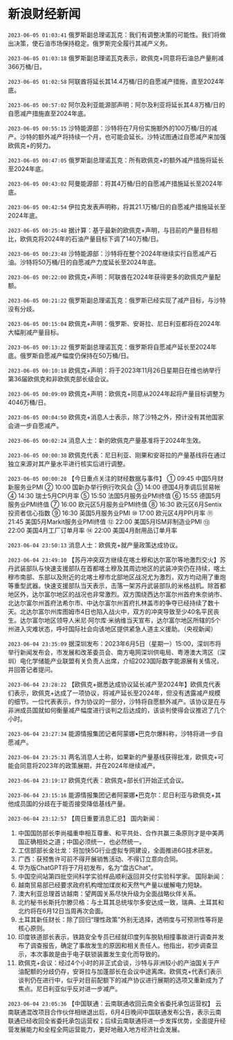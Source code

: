 # 新浪财经新闻
`2023-06-05 01:03:41` 俄罗斯副总理诺瓦克：我们有调整决策的可能性。我们将做出决策，使石油市场保持稳定。俄罗斯完全履行其减产义务。

`2023-06-05 01:03:18` 俄罗斯副总理诺瓦克表示，欧佩克+同意将石油总产量削减366万桶/日。

`2023-06-05 01:02:58` 阿联酋将延长其14.4万桶/日的自愿减产措施，直至2024年底。

`2023-06-05 00:57:02` 阿尔及利亚能源部声明：阿尔及利亚将延长其4.8万桶/日的自愿减产措施直至2024年底。

`2023-06-05 00:55:15` 沙特能源部：沙特将在7月份实施额外的100万桶/日的减产。沙特的额外减产将持续一个月，也可能会延长。沙特试图通过自愿减产来加强欧佩克+的努力。

`2023-06-05 00:47:05` 俄罗斯副总理诺瓦克：所有欧佩克+的额外减产措施将延长至2024年底。

`2023-06-05 00:43:02` 阿曼能源部：将其4万桶/日的自愿减产措施延长至2024年底。

`2023-06-05 00:42:54` 伊拉克发表声明称，将其21.1万桶/日的自愿减产措施延长至2024年底。

`2023-06-05 00:25:48` 据计算：基于最新的欧佩克+声明，与目前的产量目标相比，欧佩克将2024年的石油产量目标下调了140万桶/日。

`2023-06-05 00:23:48` 沙特能源部：沙特将在整个2024年继续实行自愿减产石油。沙特将50万桶/日的自愿减产力度延长至2024年底。

`2023-06-05 00:22:00` 欧佩克+声明：阿联酋在2024年获得更多的欧佩克产量配额。

`2023-06-05 00:21:22` 俄罗斯副总理诺瓦克：俄罗斯已经实现了减产目标，与沙特没有分歧。

`2023-06-05 00:15:04` 欧佩克+声明：俄罗斯、安哥拉、尼日利亚都将在2024年大幅削减产量目标。

`2023-06-05 00:13:22` 俄罗斯副总理诺瓦克：俄罗斯将自愿减产延长至2024年底。俄罗斯自愿减产幅度仍保持在50万桶/日。

`2023-06-05 00:10:18` 欧佩克+声明：将于2023年11月26日星期日在维也纳举行第36届欧佩克和非欧佩克部长级会议。

`2023-06-05 00:09:09` 欧佩克+声明：欧佩克+同意从2024年起将产量目标调整为4046万桶/日。

`2023-06-05 00:04:50` 欧佩克+消息人士表示，除了沙特之外，预计没有其他国家会进一步自愿减产。

`2023-06-05 00:02:24` 消息人士：新的欧佩克产量基准将于2024年生效。

`2023-06-05 00:00:38` 欧佩克代表：尼日利亚、刚果和安哥拉的产量基线将在通过独立来源对其产量水平进行核实后进行调整。

`2023-06-05 00:00:28` 【今日重点关注的财经数据与事件】
① 09:45 中国5月财新服务业PMI
② 10:00 国新办举行例行吹风会
③ 14:00 德国4月季调后贸易帐
④ 14:30 瑞士5月CPI月率
⑤ 15:50 法国5月服务业PMI终值
⑥ 15:55 德国5月服务业PMI终值
⑦ 16:00 欧元区5月服务业PMI终值
⑧ 16:30 欧元区6月Sentix投资者信心指数
⑨ 16:30 英国5月服务业PMI
⑩ 17:00 欧元区4月PPI月率
⑪ 21:45 美国5月Markit服务业PMI终值
⑫ 22:00 美国5月ISM非制造业PMI
⑬ 22:00 美国4月工厂订单月率
⑭ 22:00 美国4月耐用品订单月率

`2023-06-04 23:50:13` 消息人士：欧佩克+就产量政策达成协议。

`2023-06-04 23:49:10` 【苏丹冲突双方继续在喀土穆和达尔富尔等地激烈交火】苏丹武装部队与快速支援部队在首都喀土穆及其周边地区的武装冲突仍在持续，喀土穆市南部、东部以及附近的北喀土穆市北部地区战况尤为激烈，双方均动用了重炮等重型武器。快速支援部队当天表示，击落一架苏丹武装部队的米格战机。除首都地区外，达尔富尔地区的战况也非常激烈。双方围绕西达尔富尔州首府朱奈纳市、北达尔富尔州首府法希尔市、中达尔富尔州首府扎林盖市的争夺已经持续了数十天。北达尔富尔州库图姆市4日也陷入战火中，双方的冲突导致至少40名平民丧生。达尔富尔地区领导人米尼·阿尔库·米纳维当天宣布，达尔富尔地区所辖的5个州进入灾难状态，呼吁国际社会向该地区提供紧急人道主义援助。（央视新闻）

`2023-06-04 23:35:09` 据深圳发布：2023年6月5日（星期一）15:00，深圳市将举行新闻发布会，市发展和改革委员会、南方电网深圳供电局、粤港澳大湾区（深圳）电化学储能产业联盟有关负责人出席，介绍2023国际数字能源展有关情况，并回答记者提问。

`2023-06-04 23:28:22` 【欧佩克+据悉达成协议延长减产至2024年】欧佩克代表们表示，欧佩克+达成了一项协议，将减产延长至2024年，但没有透露减产规模的细节。一位代表表示，作为协议的一部分，沙特将自愿额外减产。该协议是在与非洲成员国就如何衡量减产幅度进行谈判之后达成的，该谈判使得会议推迟了几个小时。

`2023-06-04 23:27:34` 能源情报集团记者阿蒙娜•巴克尔爆料称，沙特将进一步自愿减产。

`2023-06-04 23:25:31` 两名消息人士称，如果新的产量基线获得批准，欧佩克+可能会同意将2023年的政策展期，并在2024年继续减产。

`2023-06-04 23:19:17` 欧佩克代表：欧佩克+部长们开始正式会议。

`2023-06-04 23:15:16` 能源情报集团记者阿蒙娜•巴克尔：尼日利亚与欧佩克+其他成员国的分歧在于能否接受降低基线产量。

`2023-06-04 23:12:57` 【周日重要消息汇总】
国内新闻：
1. 中国国防部长李尚福重申相互尊重、和平共处、合作共赢三条原则才是中美两国正确相处之道；中国必须统一，也必然统一。
2. 工信部部长金壮龙：将加快5G行业虚拟专网建设，全面推进6G技术研发。
3. 广西：获预售许可前不得开展销售活动、不得订立意向合同。
4. 华为版ChatGPT将于7月初发布，名为“盘古Chat”。
5. 中国空间站第四批空间科学实验样品顺利返回并交付实验科学家。
国际新闻：
1. 越南贸易部已经要求政府机构增加煤炭和天然气产量以缓解电力短缺。
2. 澳大利亚总理首访越南：望两国关系尽快升级为全面战略伙伴关系。
3. 北约秘书长斯托尔滕贝格：与土耳其总统埃尔多安达成一致，瑞典、土耳其和北约将在6月12日当周再次会面。
4. 土耳其新任财长：除了回归“理性政策”外别无选择，透明度与可预测性等将是核心原则。
5. 印度铁道部长表示，铁路安全专员已经就印度列车脱轨相撞事故进行调查并发布了调查报告，确定了事故发生的原因和相关责任人。他指出，初步调查显示，本次事故是由于电子联锁装置发生变化而导致的。
6. 欧佩克+会议：经过4个小时的非正式会谈，沙特与非洲较小的产油国关于产油配额的分歧仍存，安哥拉与加蓬部长在会议中途离席。欧佩克+代表们表示谈判仍在进行中，似乎对目前配额下的减产协议进行展期的选项又重新成为了焦点。尼日利亚似乎反对进一步减产。

`2023-06-04 23:05:36` 【中国联通：云南联通收回云南全省委托承包运营权】 云南联通混改项目合作伙伴相继退出后，6月4日晚间中国联通发布公告，表示云南联通已经收回全省委托承包运营权；后续云南联通将进一步发挥优势，全面提升经营发展能力和全程全网运营能力，更好地融入地方经济社会发展。

